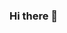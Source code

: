 ### Hi there 👋

<!--
**Prajwal10031999/Prajwal10031999** is a ✨ _special_ ✨ repository because its `README.md` (this file) appears on your GitHub profile.

#A Machine Learning and Data Science enthusiast. I've done 2 machine learning & Deep Learning internships till date. Completed projects regarding machine learning, data science, deep learning & neural networks. My projects include Flight Fare Prediction machine learning end to end flask web app, Movie Recommendation System using cosine similarity, OCR (Text Recognition), Sentiment Analysis using NLP, Diabetic Retinopathy Detection in deep learning using CNN , Image classification using CNN, Advanced classification using VGG and Keras, Transfer Learning for image Classification using VGg, Resnet, Python chatbot to answer queries regarding python language and some other end-to-end machine learning and data science projects. Also, I'm an excellent learner. 


